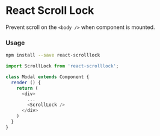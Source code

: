 # React Scroll Lock

Prevent scroll on the `<body />` when component is mounted.

### Usage

```bash
npm install --save react-scrolllock
```

```js
import ScrollLock from 'react-scrolllock';

class Modal extends Component {
  render () {
    return (
      <div>
        ...
        <ScrollLock />
      </div>
    )
  }
}
```
